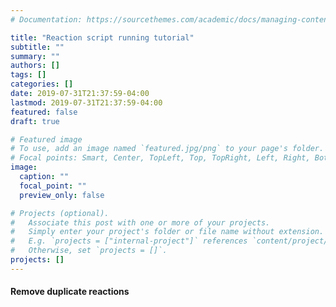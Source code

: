 ```yaml
---
# Documentation: https://sourcethemes.com/academic/docs/managing-content/

title: "Reaction script running tutorial"
subtitle: ""
summary: ""
authors: []
tags: []
categories: []
date: 2019-07-31T21:37:59-04:00
lastmod: 2019-07-31T21:37:59-04:00
featured: false
draft: true

# Featured image
# To use, add an image named `featured.jpg/png` to your page's folder.
# Focal points: Smart, Center, TopLeft, Top, TopRight, Left, Right, BottomLeft, Bottom, BottomRight.
image:
  caption: ""
  focal_point: ""
  preview_only: false

# Projects (optional).
#   Associate this post with one or more of your projects.
#   Simply enter your project's folder or file name without extension.
#   E.g. `projects = ["internal-project"]` references `content/project/deep-learning/index.md`.
#   Otherwise, set `projects = []`.
projects: []
---
```


#### Remove duplicate reactions
